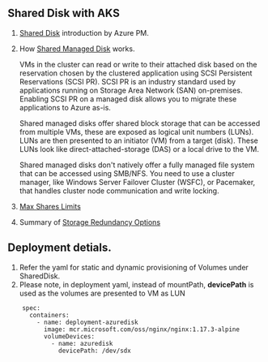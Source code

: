 ## Shared Disk with AKS
1. [Shared Disk](https://www.youtube.com/watch?v=BRNelyXLQ4o) introduction by Azure PM.
2. How [Shared Managed Disk](https://docs.microsoft.com/en-us/azure/virtual-machines/disks-shared#premium-ssd-ranges) works. <br>
 
    VMs in the cluster can read or write to their attached disk based on the reservation chosen by the clustered application using SCSI Persistent Reservations (SCSI PR). SCSI PR is an industry standard used by applications running on Storage Area Network (SAN) on-premises. Enabling SCSI PR on a managed disk allows you to migrate these applications to Azure as-is.

    Shared managed disks offer shared block storage that can be accessed from multiple VMs, these are exposed as logical unit numbers (LUNs). LUNs are then presented to an initiator (VM) from a target (disk). These LUNs look like direct-attached-storage (DAS) or a local drive to the VM.

    Shared managed disks don't natively offer a fully managed file system that can be accessed using SMB/NFS. You need to use a cluster manager, like Windows Server Failover Cluster (WSFC), or Pacemaker, that handles cluster node communication and write locking.
 
3. [Max Shares Limits](https://docs.microsoft.com/en-us/azure/virtual-machines/disks-shared#premium-ssd-ranges)
4. Summary of [Storage Redundancy Options ](https://docs.microsoft.com/en-us/azure/storage/common/storage-redundancy#summary-of-redundancy-options)

## Deployment detials.
1. Refer the yaml for static and dynamic provisioning of Volumes under SharedDisk. 
2. Please note, in deployment yaml, instead of mountPath, <b>devicePath</b> is used as the volumes are presented to VM as LUN
```
    spec:
      containers:
        - name: deployment-azuredisk
          image: mcr.microsoft.com/oss/nginx/nginx:1.17.3-alpine
          volumeDevices:
            - name: azuredisk
              devicePath: /dev/sdx

```